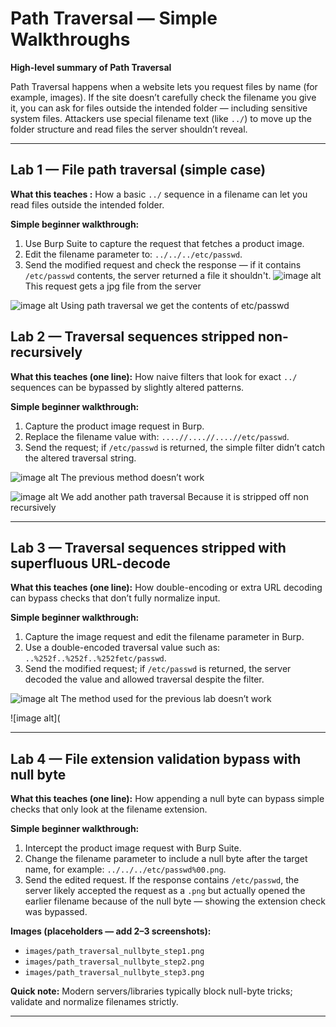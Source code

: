 # Path Traversal — Simple Walkthroughs

**High-level summary of Path Traversal**

Path Traversal happens when a website lets you request files by name (for example, images). If the site doesn’t carefully check the filename you give it, you can ask for files outside the intended folder — including sensitive system files. Attackers use special filename text (like `../`) to move up the folder structure and read files the server shouldn’t reveal.

---

## Lab 1 — File path traversal (simple case)

**What this teaches :**
How a basic `../` sequence in a filename can let you read files outside the intended folder.

**Simple beginner walkthrough:**

1. Use Burp Suite to capture the request that fetches a product image.
2. Edit the filename parameter to: `../../../etc/passwd`.
3. Send the modified request and check the response — if it contains `/etc/passwd` contents, the server returned a file it shouldn't.
![image alt](https://github.com/Lispectree/web-sec/blob/df6bf18f5357fd39d9093d211e26a3d7e8be0187/web-security-labs/labs/path-traversal/PATH%20LAB1%20PHOTO1.jpg)
This request gets a jpg file from the server


![image alt](https://github.com/Lispectree/web-sec/blob/4acba78320b1f80718054a5c2f45bdfc250caa88/web-security-labs/labs/path-traversal/PATH%20LAB1%20PHOTO2.jpg)
Using path traversal we get the contents of etc/passwd


## Lab 2 — Traversal sequences stripped non-recursively

**What this teaches (one line):**
How naive filters that look for exact `../` sequences can be bypassed by slightly altered patterns.

**Simple beginner walkthrough:**

1. Capture the product image request in Burp.
2. Replace the filename value with: `....//....//....//etc/passwd`.
3. Send the request; if `/etc/passwd` is returned, the simple filter didn’t catch the altered traversal string.


![image alt](https://github.com/Lispectree/web-sec/blob/93a707b02d5cc482e6c809d3c083fa4c11a78bab/web-security-labs/labs/path-traversal/PATH%20LAB2%20PHOTO1.jpg)
The previous method doesn’t work


![image alt](https://github.com/Lispectree/web-sec/blob/e7e43c5188c827d97d0913f668cf03827b81432c/web-security-labs/labs/path-traversal/PATH%20LAB2%20PHOTO2.jpg)
We add another path traversal 
Because it is stripped off non recursively

---

## Lab 3 — Traversal sequences stripped with superfluous URL-decode

**What this teaches (one line):**
How double-encoding or extra URL decoding can bypass checks that don’t fully normalize input.

**Simple beginner walkthrough:**

1. Capture the image request and edit the filename parameter in Burp.
2. Use a double-encoded traversal value such as: `..%252f..%252f..%252fetc/passwd`.
3. Send the modified request; if `/etc/passwd` is returned, the server decoded the value and allowed traversal despite the filter.


![image alt](https://github.com/Lispectree/web-sec/blob/9e60008609c5ec9f34c06df6973cd870b8dfb035/web-security-labs/labs/path-traversal/PATH%20LAB3%20PHOTO1.jpg)
The method used for the previous lab doesn’t work


![image alt](


---

## Lab 4 — File extension validation bypass with null byte

**What this teaches (one line):**
How appending a null byte can bypass simple checks that only look at the filename extension.

**Simple beginner walkthrough:**

1. Intercept the product image request with Burp Suite.
2. Change the filename parameter to include a null byte after the target name, for example: `../../../etc/passwd%00.png`.
3. Send the edited request. If the response contains `/etc/passwd`, the server likely accepted the request as a `.png` but actually opened the earlier filename because of the null byte — showing the extension check was bypassed.

**Images (placeholders — add 2–3 screenshots):**

* `images/path_traversal_nullbyte_step1.png`
* `images/path_traversal_nullbyte_step2.png`
* `images/path_traversal_nullbyte_step3.png`

**Quick note:** Modern servers/libraries typically block null-byte tricks; validate and normalize filenames strictly.

---

